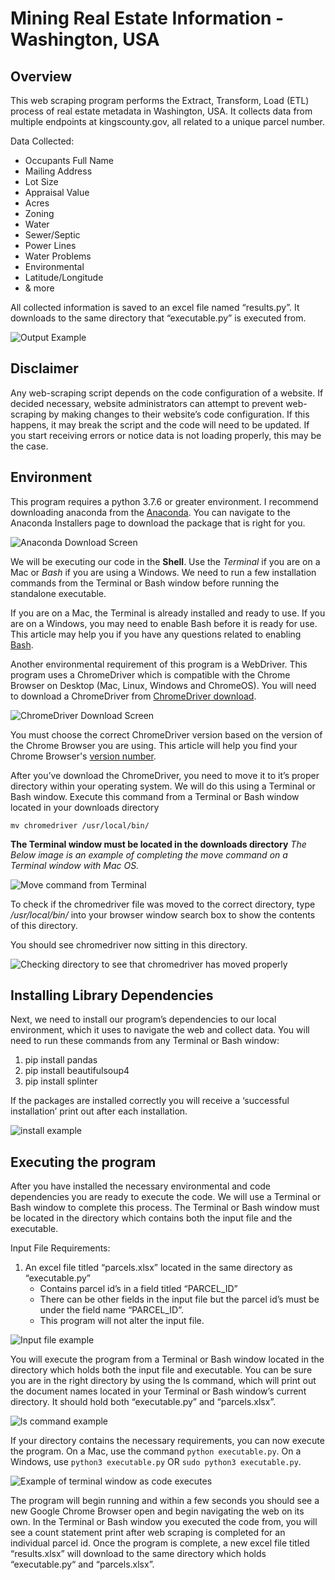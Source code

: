 # Mining Real Estate Information - Washington, USA

## Overview
This web scraping program performs the Extract, Transform, Load (ETL) process of real estate metadata in Washington, USA. It collects data from multiple endpoints at kingscounty.gov, all related to a unique parcel number.

Data Collected:
- Occupants Full Name
- Mailing Address
- Lot Size
- Appraisal Value
- Acres
- Zoning
- Water
- Sewer/Septic
- Power Lines
- Water Problems
- Environmental
- Latitude/Longitude
- & more

All collected information is saved to an excel file named “results.py”. It downloads to the same directory that “executable.py” is executed from.

![Output Example](images/output_example.png)

## Disclaimer
Any web-scraping script depends on the code configuration of a website. If decided necessary, website administrators can attempt to prevent web-scraping by making changes to their website’s code configuration. If this happens, it may break the script and the code will need to be updated. If you start receiving errors or notice data is not loading properly, this may be the case.

## Environment
This program requires a python 3.7.6 or greater environment. I recommend downloading anaconda from the [Anaconda](https://www.anaconda.com/products/individual). You can navigate to the Anaconda Installers page to download the package that is right for you.

![Anaconda Download Screen](images/anaconda.png)

We will be executing our code in the **Shell**. Use the *Terminal* if you are on a Mac or *Bash* if you are using a Windows. We need to run a few installation commands from the Terminal or Bash window before running the standalone executable.

If you are on a Mac, the Terminal is already installed and ready to use. If you are on a Windows, you may need to enable Bash before it is ready for use. This article may help you if you have any questions related to enabling [Bash](https://www.laptopmag.com/articles/use-bash-shell-windows-10).

Another environmental requirement of this program is a WebDriver. This program uses a ChromeDriver which is compatible with the Chrome Browser on Desktop (Mac, Linux, Windows and ChromeOS). You will need to download a ChromeDriver from [ChromeDriver download](https://chromedriver.chromium.org/downloads). 

![ChromeDriver Download Screen](images/chromedriver.png)

You must choose the correct ChromeDriver version based on the version of the Chrome Browser you are using. This article will help you find your Chrome Browser's [version number](https://help.zenplanner.com/hc/en-us/articles/204253654-How-to-Find-Your-Internet-Browser-Version-Number-Google-Chrome). 

After you’ve download the ChromeDriver, you need to move it to it’s proper directory within your operating system. We will do this using a Terminal or Bash window. Execute this command from a Terminal or Bash window located in your downloads directory

`mv chromedriver /usr/local/bin/`

**The Terminal window must be located in the downloads directory**
*The Below image is an example of completing the move command on a Terminal window with Mac OS.*

![Move command from Terminal](images/mv_command.png)

To check if the chromedriver file was moved to the correct directory, type */usr/local/bin/* into your browser window search box to show the contents of this directory.

You should see chromedriver now sitting in this directory.

![Checking directory to see that chromedriver has moved properly](images/directory_check.png)

## Installing Library Dependencies
Next, we need to install our program’s dependencies to our local environment, which it uses to navigate the web and collect data. You will need to run these commands from any Terminal or Bash window:

1.	pip install pandas
2.	pip install beautifulsoup4
3.	pip install splinter

If the packages are installed correctly you will receive a ‘successful installation’ print out after each installation.

![install example](images/installing.png)

## Executing the program
After you have installed the necessary environmental and code dependencies you are ready to execute the code. We will use a Terminal or Bash window to complete this process. The Terminal or Bash window must be located in the directory which contains both the input file and the executable. 

Input File Requirements:
1.	An excel file titled “parcels.xlsx” located in the same directory as “executable.py”
    - Contains parcel id’s in a field titled “PARCEL_ID”
    - There can be other fields in the input file but the parcel id’s must be under the field name “PARCEL_ID”.
    - This program will not alter the input file.

![Input file example](images/input_example.png)

You will execute the program from a Terminal or Bash window located in the directory which holds both the input file and executable. You can be sure you are in the right directory by using the ls command, which will print out the document names located in your Terminal or Bash window’s current directory. It should hold both “executable.py” and “parcels.xlsx”.

![ls command example](images/ls.png)

If your directory contains the necessary requirements, you can now execute the program. On a Mac, use the command `python executable.py`. On a Windows, use `python3 executable.py` OR `sudo python3 executable.py`. 

![Example of terminal window as code executes](images/printout.png)

The program will begin running and within a few seconds you should see a new Google Chrome Browser open and begin navigating the web on its own. In the Terminal or Bash window you executed the code from, you will see a count statement print after web scraping is completed for an individual parcel id. Once the program is complete, a new excel file titled “results.xlsx” will download to the same directory which holds “executable.py“ and “parcels.xlsx”.
